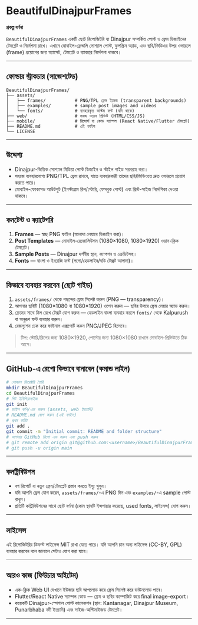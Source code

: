 # BeautifulDinajpurFrames

**প্রকল্প বর্ণনা**

`BeautifulDinajpurFrames` একটি ছোট রিপোজিটরি যা Dinajpur সম্পর্কিত পোস্ট ও ফ্রেম ডিজাইনের টেমপ্লেট ও নির্দেশনা রাখে। এখানে মোবাইল-ফ্রেন্ডলি সোশ্যাল পোস্ট, ফুলস্ক্রিন অ্যাড, এবং ছবি/ভিডিওর উপর ওভারলে (frame) প্রয়োগের জন্য অ্যাসেট, টেমপ্লেট ও ব্যাবহার নির্দেশনা থাকবে।

---

## ফোল্ডার স্ট্রাকচার (সাজেশটেড)

```
BeautifulDinajpurFrames/
├── assets/
│   ├── frames/           # PNG/TPL ফ্রেম ইমেজ (transparent backgrounds)
│   ├── examples/         # sample post images and videos
│   └── fonts/            # ব্যবহারকৃত কাস্টম ফন্ট (যদি থাকে)
├── web/                  # সহজ ওয়েব প্রিভিউ (HTML/CSS/JS)
├── mobile/               # রিসোর্স বা কোড স্যাম্পল (React Native/Flutter টেমপ্লেট)
├── README.md             # এই ফাইল
└── LICENSE
```

---

## উদ্দেশ্য

* Dinajpur-ভিত্তিক সোশ্যাল মিডিয়া পোস্ট ডিজাইন ও স্টাইল গাইড সরবরাহ করা।
* সহজে ব্যবহারযোগ্য PNG/TPL ফ্রেম রাখবে, যাতে ব্যবহারকারী তাদের ছবি/ভিডিওতে দ্রুত ওভারলে প্রয়োগ করতে পারে।
* মোবাইল-ফোকাসড আউটপুট (ইনস্টাগ্রাম রিল/স্টোরি, ফেসবুক পোস্ট) এবং প্রিন্ট-সাইজ নির্দেশিকা দেওয়া থাকবে।

---

## কনটেন্ট ও ক্যাটেগরি

1. **Frames** — স্বচ্ছ PNG ফাইল (আলাদা লেয়ারে ডিজাইন করা)।
2. **Post Templates** — মোবাইল-রেজোলিউশন (1080×1080, 1080×1920) ওয়ান-ক্লিক টেমপ্লেট।
3. **Sample Posts** — Dinajpur দর্শনীয় স্থান, ক্যাপশন ও ক্রেডিটসহ।
4. **Fonts** — বাংলা ও ইংরেজি ফন্ট (লগো/হেডলাইন/বডি টেক্সট আলাদা)।

---

## কিভাবে ব্যবহার করবেন (ছোট গাইড)

1. `assets/frames/` থেকে পছন্দের ফ্রেম সিলেক্ট করুন (PNG — transparency)।
2. আপনার ছবিটি (1080×1080 বা 1080×1920) ওপেন করুন — ছবির উপরে ফ্রেম লেয়ার অ্যাড করুন।
3. ফ্রেমের সাথে মিল রেখে টেক্সট যোগ করুন — হেডলাইন বাংলা ব্যবহার করলে `fonts/` থেকে Kalpurush বা অনুরূপ ফন্ট ব্যবহার করুন।
4. রেজল্যুশন চেক করে ফাইনাল এক্সপোর্ট করুন PNG/JPEG হিসেবে।

> টিপ: স্টোরি/রিলের জন্য 1080×1920, পোস্টের জন্য 1080×1080 রাখলে মোবাইল-প্রিভিউতে ঠিক আসে।

---

## GitHub-এ রেপো কিভাবে বানাবেন (কমান্ড লাইন)

```bash
# লোকাল ডিরেক্টরি তৈরি
mkdir BeautifulDinajpurFrames
cd BeautifulDinajpurFrames
# গিট ইনিশিয়ালাইজ
git init
# ফাইল কপি/এড করুন (assets, web ইত্যাদি)
# README.md যোগ করুন (এই ফাইল)
# প্রথম কমিট
git add .
git commit -m "Initial commit: README and folder structure"
# আপনার GitHub রিপো এড করুন এবং push করুন
# git remote add origin git@github.com:<username>/BeautifulDinajpurFrames.git
# git push -u origin main
```

---

## কনট্রিবিউশন

* বগ রিপোর্ট বা নতুন ফ্রেম/টেমপ্লেট প্রস্তাব করতে ইস্যু খুলুন।
* যদি আপনি ফ্রেম যোগ করেন, `assets/frames/`-এ PNG দিন এবং `examples/`-এ sample পোস্ট রাখুন।
* প্রতিটি কন্ট্রিবিউশনের সাথে ছোট বর্ণনা (কোন স্থানটি ইন্সপায়ার করেছে, used fonts, লাইসেন্স) যোগ করুন।

---



## লাইসেন্স

এই রিপোজিটরির ডিফল্ট লাইসেন্স MIT রাখা যেতে পারে। যদি আপনি চান অন্য লাইসেন্স (CC-BY, GPL) ব্যবহার করবেন বলে জানালে সেটাও যোগ করা যাবে।

---

## আরও কাজ (ফিউচার আইটেম)

* এক-ক্লিক Web UI যেখানে ইউজার ছবি আপলোড করে ফ্রেম সিলেক্ট করে ডাউনলোড পাবে।
* Flutter/React Native স্যাম্পল কোড — ফ্রেম ও ছবির কম্পোজিট করে final image-export।
* কয়েকটি Dinajpur-স্পেশাল পোস্ট কালেকশন (স্থান: Kantanagar, Dinajpur Museum, Punarbhaba নদী ইত্যাদি) এবং সাইজ-অপ্টিমাইজড টেমপ্লেট।

---
